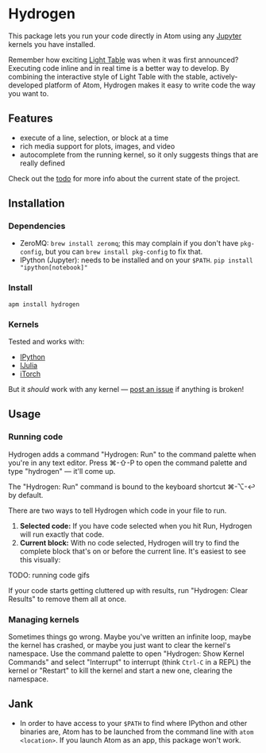 # Hydrogen

This package lets you run your code directly in Atom using any [Jupyter](https://jupyter.org/) kernels you have installed.

Remember how exciting [Light Table](http://lighttable.com/) was when it was first announced? Executing code inline and in real time is a better way to develop. By combining the interactive style of Light Table with the stable, actively-developed platform of Atom, Hydrogen makes it easy to write code the way you want to.

## Features

- execute of a line, selection, or block at a time
- rich media support for plots, images, and video
- autocomplete from the running kernel, so it only suggests things that are really defined

Check out the [todo](https://github.com/willwhitney/atom-ipython/blob/master/todo.md) for more info about the current state of the project.


## Installation

### Dependencies

- ZeroMQ: `brew install zeromq`; this may complain if you don't have `pkg-config`, but you can `brew install pkg-config` to fix that.
- IPython (Jupyter): needs to be installed and on your `$PATH`. `pip install "ipython[notebook]"`

### Install

`apm install hydrogen`


### Kernels

Tested and works with:

- [IPython](http://ipython.org/)
- [IJulia](https://github.com/JuliaLang/IJulia.jl)
- [iTorch](https://github.com/facebook/iTorch)

But it _should_ work with any kernel — [post an issue](https://github.com/willwhitney/hydrogen/issues) if anything is broken!

## Usage

### Running code

Hydrogen adds a command "Hydrogen: Run" to the command palette when you're in any text editor. Press ⌘-⇧-P to open the command palette and type "hydrogen" — it'll come up.

The "Hydrogen: Run" command is bound to the keyboard shortcut ⌘-⌥-↩ by default.

There are two ways to tell Hydrogen which code in your file to run.

1. **Selected code:** If you have code selected when you hit Run, Hydrogen will run exactly that code.
2. **Current block:** With no code selected, Hydrogen will try to find the complete block that's on or before the current line. It's easiest to see this visually:

TODO: running code gifs


If your code starts getting cluttered up with results, run "Hydrogen: Clear Results" to remove them all at once.

### Managing kernels

Sometimes things go wrong. Maybe you've written an infinite loop, maybe the kernel has crashed, or maybe you just want to clear the kernel's namespace. Use the command palette to open "Hydrogen: Show Kernel Commands" and select "Interrupt" to interrupt (think `Ctrl-C` in a REPL) the kernel or "Restart" to kill the kernel and start a new one, clearing the namespace.



## Jank

- In order to have access to your `$PATH` to find where IPython and other binaries are, Atom has to be launched from the command line with `atom <location>`. If you launch Atom as an app, this package won't work.
